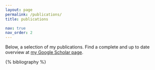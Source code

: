 ```yaml
---
layout: page
permalink: /publications/
title: publications

nav: true
nav_order: 2
---
```



Below, a selection of my publications. Find a complete and up to date overview at <a href="https://scholar.google.com/citations?user=6IWQn2EAAAAJ&hl=en" target="blank">my Google Scholar page</a>.

<!-- _pages/publications.md -->

<!-- Bibsearch Feature -->

<!-- {% include bib_search.liquid %} -->

<div class="publications">

{% bibliography %}

</div>

